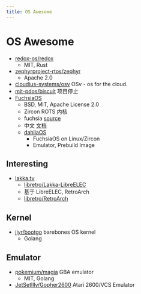 ```yaml
---
title: OS Awesome
---
```


# OS Awesome

- [redox-os/redox](https://github.com/redox-os/redox)
  - MIT, Rust
- [zephyrproject-rtos/zephyr](https://github.com/zephyrproject-rtos/zephyr)
  - Apache 2.0
- [cloudius-systems/osv](https://github.com/cloudius-systems/osv)
  OSv - os for the cloud.
- [mit-pdos/biscuit](https://github.com/mit-pdos/biscuit)
  项目停止
- [FuchsiaOS](https://fuchsia.dev/)
  - BSD, MIT, Apache License 2.0
  - Zircon ROTS 内核
  - fuchsia [source](https://fuchsia.googlesource.com/)
  - 中文 [文档](https://github.com/FuchsiaOS/FuchsiaOS-docs-zh_CN)
  - [dahliaOS](https://github.com/dahliaOS)
    - FuchsiaOS on Linux/Zircon
    - Emulator, Prebuild Image

## Interesting

- [lakka.tv](http://www.lakka.tv/)
  - [libretro/Lakka-LibreELEC](https://github.com/libretro/Lakka-LibreELEC)
  - 基于 LibreELEC, RetroArch
  - [libretro/RetroArch](https://github.com/libretro/RetroArch)

## Kernel

- [jjyr/bootgo](https://github.com/jjyr/bootgo)
  barebones OS kernel
  - Golang

## Emulator

- [pokemium/magia](https://github.com/pokemium/magia)
  GBA emulator
  - MIT, Golang
- [JetSetIlly/Gopher2600](https://github.com/JetSetIlly/Gopher2600)
  Atari 2600/VCS Emulator
